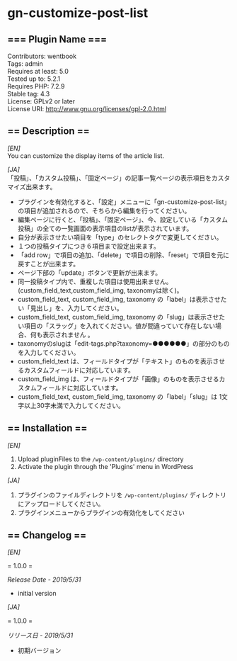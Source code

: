 # gn-customize-post-list

## === Plugin Name ===  
Contributors: wentbook  
Tags: admin  
Requires at least: 5.0  
Tested up to: 5.2.1  
Requires PHP: 7.2.9  
Stable tag: 4.3  
License: GPLv2 or later  
License URI: http://www.gnu.org/licenses/gpl-2.0.html  
  
## == Description ==

*[EN]*  
You can customize the display items of the article list.

*[JA]*  
「投稿」、「カスタム投稿」、「固定ページ」の記事一覧ページの表示項目をカスタマイズ出来ます。

* プラグインを有効化すると、「設定」メニューに「gn-customize-post-list」の項目が追加されるので、そちらから編集を行ってください。
* 編集ページに行くと、「投稿」、「固定ページ」、今、設定している「カスタム投稿」の全ての一覧画面の表示項目のlistが表示されています。
* 自分が表示させたい項目を「type」のセレクトタグで変更してください。
* １つの投稿タイプにつき６項目まで設定出来ます。
* 「add row」で項目の追加、「delete」で項目の削除、「reset」で項目を元に戻すことが出来ます。
* ページ下部の「update」ボタンで更新が出来ます。
* 同一投稿タイプ内で、重複した項目は使用出来ません。(custom_field_text,custom_field_img, taxonomyは除く)。
* custom_field_text, custom_field_img, taxonomy の「label」は表示させたい「見出し」を、入力してください。
* custom_field_text, custom_field_img, taxonomy の「slug」は表示させたい項目の「スラッグ」を入れてください。値が間違っていて存在しない場合、何も表示されません 。
* taxonomyのslugは「edit-tags.php?taxonomy=●●●●●●」の部分のものを入力してください。
* custom_field_text は、フィールドタイプが「テキスト」のものを表示させるカスタムフィールドに対応しています。
* custom_field_img は、フィールドタイプが「画像」のものを表示させるカスタムフィールドに対応しています。
* custom_field_text, custom_field_img, taxonomy の「label」「slug」は 1文字以上30字未満で入力してください。

## == Installation ==

*[EN]*

1. Upload pluginFiles to the `/wp-content/plugins/` directory
2. Activate the plugin through the 'Plugins' menu in WordPress

*[JA]*
1. プラグインのファイルディレクトリを `/wp-content/plugins/` ディレクトリにアップロードしてください。
2. プラグインメニューからプラグインの有効化をしてください

## == Changelog ==

*[EN]*

= 1.0.0 =

*Release Date - 2019/5/31*
* initial version

*[JA]*

= 1.0.0 =

*リリース日 - 2019/5/31*
* 初期バージョン
